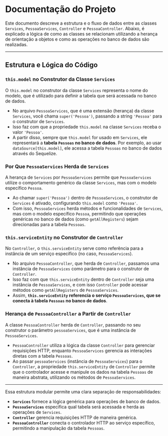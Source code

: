 # Documentação do Projeto

Este documento descreve a estrutura e o fluxo de dados entre as classes `Services`, `PessoaServices`, `Controller` e `PessoaController`. Abaixo, é explicado a lógica de como as classes se relacionam utilizando a herança de orientação a objetos e como as operações no banco de dados são realizadas.

---

## Estrutura e Lógica do Código

### `this.model` no Construtor da Classe `Services`

O `this.model` no construtor da classe `Services` representa o nome do modelo, que é utilizado para definir a tabela que será acessada no banco de dados.

- No arquivo `PessoaServices`, que é uma extensão (herança) da classe `Services`, você chama `super('Pessoa')`, passando a string `'Pessoa'` para o construtor de `Services`.
- Isso faz com que a propriedade `this.model` na classe `Services` receba o valor `'Pessoa'`.
- A partir disso, sempre que `this.model` for usado em `Services`, ele representará a **tabela `Pessoas` no banco de dados**. Por exemplo, ao usar `dataSource[this.model]`, ele acessa a tabela `Pessoas` no banco de dados através do Sequelize.

### Por Que `PessoaServices` Herda de `Services`

A herança de `Services` por `PessoaServices` permite que `PessoaServices` utilize o comportamento genérico da classe `Services`, mas com o modelo específico `Pessoa`.

- Ao chamar `super('Pessoa')` dentro de `PessoaServices`, o construtor de `Services` é ativado, configurando `this.model` como `'Pessoa'`.
- Com isso, `PessoaServices` herda métodos e funcionalidades de `Services`, mas com o modelo específico `Pessoa`, permitindo que operações genéricas no banco de dados (como `getAllRegisters`) sejam direcionadas para a tabela `Pessoas`.

### `this.serviceEntity` no Construtor de `Controller`

No `Controller`, o `this.serviceEntity` serve como referência para a instância de um serviço específico (no caso, `PessoaServices`).

- No arquivo `PessoaController`, que herda de `Controller`, passamos uma instância de `PessoaServices` como parâmetro para o construtor de `Controller`.
- Isso faz com que `this.serviceEntity` dentro de `Controller` seja uma instância de `PessoaServices`, e com isso `Controller` pode acessar métodos como `getAllRegisters` de `PessoaServices`.
- Assim, **`this.serviceEntity` referencia o serviço `PessoaServices`, que se conecta à tabela `Pessoas` no banco de dados**.

### Herança de `PessoaController` a Partir de `Controller`

A classe `PessoaController` herda de `Controller`, passando no seu construtor o parâmetro `pessoaServices`, que é uma instância de `PessoaServices`.

- `PessoaController` utiliza a lógica da classe `Controller` para gerenciar requisições HTTP, enquanto `PessoaServices` gerencia as interações diretas com a tabela `Pessoas`.
- Ao passar `pessoaServices` (instância de `PessoaServices`) para o `Controller`, a propriedade `this.serviceEntity` de `Controller` permite que o controlador acesse e manipule os dados na tabela `Pessoas` de maneira abstrata, utilizando os métodos de `PessoaServices`.

---

Essa estrutura modular permite uma clara separação de responsabilidades:
- **`Services`** fornece a lógica genérica para operações de banco de dados.
- **`PessoaServices`** especifica qual tabela será acessada e herda as operações de `Services`.
- **`Controller`** gerencia requisições HTTP de maneira genérica.
- **`PessoaController`** conecta o controlador HTTP ao serviço específico, permitindo a manipulação da tabela `Pessoas`.

